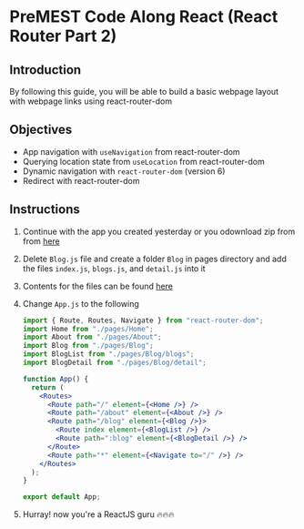 # PreMEST Code Along React (React Router Part 2)

## Introduction

By following this guide, you will be able to build a basic webpage layout with webpage links using react-router-dom

## Objectives

- App navigation with `useNavigation` from react-router-dom
- Querying location state from `useLocation` from react-router-dom
- Dynamic navigation with `react-router-dom` (version 6)
- Redirect with react-router-dom

## Instructions

1. Continue with the app you created yesterday or you odownload zip from from [here](https://github.com/moses-20/premest.source.code.along/tree/react.router.one)
2. Delete `Blog.js` file and create a folder `Blog` in pages directory and add the files `index.js`, `blogs.js`, and `detail.js` into it
3. Contents for the files can be found [here](https://github.com/moses-20/premest.source.code.along/tree/react.router.two/src/pages/Blog)
4. Change `App.js` to the following

   ```jsx
   import { Route, Routes, Navigate } from "react-router-dom";
   import Home from "./pages/Home";
   import About from "./pages/About";
   import Blog from "./pages/Blog";
   import BlogList from "./pages/Blog/blogs";
   import BlogDetail from "./pages/Blog/detail";

   function App() {
     return (
       <Routes>
         <Route path="/" element={<Home />} />
         <Route path="/about" element={<About />} />
         <Route path="/blog" element={<Blog />}>
           <Route index element={<BlogList />} />
           <Route path=":blog" element={<BlogDetail />} />
         </Route>
         <Route path="*" element={<Navigate to="/" />} />
       </Routes>
     );
   }

   export default App;
   ```

5. Hurray! now you're a ReactJS guru 🔥🔥🔥
